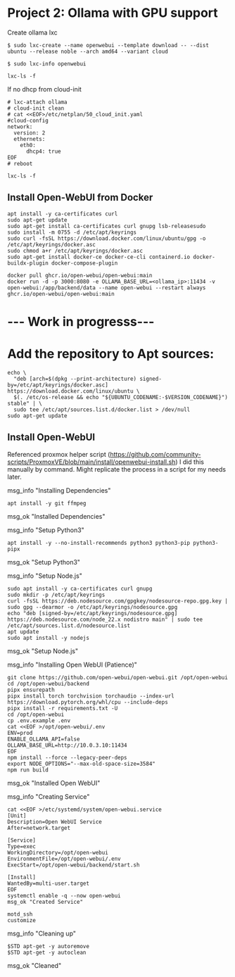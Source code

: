 # Project 2: Ollama with GPU support

Create ollama lxc
```
$ sudo lxc-create --name openwebui --template download -- --dist ubuntu --release noble --arch amd64 --variant cloud
```
```
$ sudo lxc-info openwebui
```
```
lxc-ls -f
```
If no dhcp from cloud-init
```
# lxc-attach ollama
# cloud-init clean
# cat <<EOF>/etc/netplan/50_cloud_init.yaml
#cloud-config
network:
  version: 2
  ethernets:
    eth0:
      dhcp4: true
EOF
# reboot
```

```
lxc-ls -f
```

## Install Open-WebUI from Docker
```
apt install -y ca-certificates curl 
sudo apt-get update
sudo apt-get install ca-certificates curl gnupg lsb-releasesudo
sudo install -m 0755 -d /etc/apt/keyrings
sudo curl -fsSL https://download.docker.com/linux/ubuntu/gpg -o /etc/apt/keyrings/docker.asc
sudo chmod a+r /etc/apt/keyrings/docker.asc
sudo apt-get install docker-ce docker-ce-cli containerd.io docker-buildx-plugin docker-compose-plugin

docker pull ghcr.io/open-webui/open-webui:main
docker run -d -p 3000:8080 -e OLLAMA_BASE_URL=<ollama_ip>:11434 -v open-webui:/app/backend/data --name open-webui --restart always ghcr.io/open-webui/open-webui:main
```

# --- Work in progresss---
# Add the repository to Apt sources:
```
echo \
  "deb [arch=$(dpkg --print-architecture) signed-by=/etc/apt/keyrings/docker.asc] https://download.docker.com/linux/ubuntu \
  $(. /etc/os-release && echo "${UBUNTU_CODENAME:-$VERSION_CODENAME}") stable" | \
  sudo tee /etc/apt/sources.list.d/docker.list > /dev/null
sudo apt-get update
```

## Install Open-WebUI
Referenced proxmox helper script (https://github.com/community-scripts/ProxmoxVE/blob/main/install/openwebui-install.sh)
I did this manually by command. Might replicate the process in a script for my needs later.

msg_info "Installing Dependencies"
```
apt install -y git ffmpeg
```
msg_ok "Installed Dependencies"

msg_info "Setup Python3"
```
apt install -y --no-install-recommends python3 python3-pip python3-pipx
```
msg_ok "Setup Python3"

msg_info "Setup Node.js"
```
sudo apt install -y ca-certificates curl gnupg
sudo mkdir -p /etc/apt/keyrings
curl -fsSL https://deb.nodesource.com/gpgkey/nodesource-repo.gpg.key | sudo gpg --dearmor -o /etc/apt/keyrings/nodesource.gpg
echo "deb [signed-by=/etc/apt/keyrings/nodesource.gpg] https://deb.nodesource.com/node_22.x nodistro main" | sudo tee /etc/apt/sources.list.d/nodesource.list
apt update
sudo apt install -y nodejs
```
msg_ok "Setup Node.js"

msg_info "Installing Open WebUI (Patience)"
```
git clone https://github.com/open-webui/open-webui.git /opt/open-webui
cd /opt/open-webui/backend
pipx ensurepath
pipx install torch torchvision torchaudio --index-url https://download.pytorch.org/whl/cpu --include-deps
pipx install -r requirements.txt -U
cd /opt/open-webui
cp .env.example .env
cat <<EOF >/opt/open-webui/.env
ENV=prod
ENABLE_OLLAMA_API=false
OLLAMA_BASE_URL=http://10.0.3.10:11434
EOF
npm install --force --legacy-peer-deps
export NODE_OPTIONS="--max-old-space-size=3584"
npm run build
```
msg_ok "Installed Open WebUI"

msg_info "Creating Service"
```
cat <<EOF >/etc/systemd/system/open-webui.service
[Unit]
Description=Open WebUI Service
After=network.target

[Service]
Type=exec
WorkingDirectory=/opt/open-webui
EnvironmentFile=/opt/open-webui/.env
ExecStart=/opt/open-webui/backend/start.sh

[Install]
WantedBy=multi-user.target
EOF
systemctl enable -q --now open-webui
msg_ok "Created Service"

motd_ssh
customize
```
msg_info "Cleaning up"
```
$STD apt-get -y autoremove
$STD apt-get -y autoclean
```
msg_ok "Cleaned"
